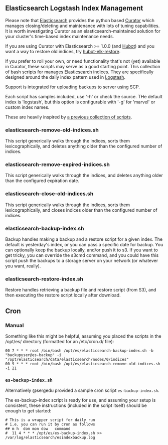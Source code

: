 ## Elasticsearch Logstash Index Management

Please note that [Elasticsearch](http://github.com/elasticsearch) provides the
python based [Curator](http://github.com/elasticsearch/curator) which manages
closing/deleting and maintenance with lots of tuning capabilities. It is worth
investigating Curator as an elasticsearch-maintained solution for your cluster's
time-based index maintenance needs.

If you are using Curator with Elasticsearch >= 1.0.0 (and
[Hubot](https://hubot.github.com/)) and you want a way to restore old indices,
try [hubot-elk-restore](https://github.com/imperialwicket/hubot-elk-restore).

If you prefer to roll your own, or need functionality that's not (yet) available
in Curator, these scripts may serve as a good starting point. This collection of
bash scripts for manages [Elasticsearch](http://www.elasticsearch.org) indices.
They are specifically designed around the daily index pattern used in
[Logstash](http://logstash.net).

Support is integrated for uploading backups to server using SCP.

Each script has samples included, use '-h' or check the source. THe default
index is 'logstash', but this option is configurable with '-g' for 'marvel' or
custom index names.

These are heavily inspired by [a previous collection of
scripts](http://tech.superhappykittymeow.com/?p=296).

### elasticsearch-remove-old-indices.sh

This script generically walks through the indices, sorts them lexicographically,
and deletes anything older than the configured number of indices.

### elasticsearch-remove-expired-indices.sh

This script generically walks through the indices, and deletes anything older
than the configured expiration date.

### elasticsearch-close-old-indices.sh

This script generically walks through the indices, sorts them lexicographically,
and closes indices older than the configured number of indices.

### elasticsearch-backup-index.sh

Backup handles making a backup and a restore script for a given index. The
default is yesterday's index, or you can pass a specific date for backup. You
can optionally keep the backup locally, and/or push it to s3. If you want to get
tricky, you can override the s3cmd command, and you could have this script push
the backups to a storage server on your network (or whatever you want, really).

### elasticsearch-restore-index.sh

Restore handles retrieving a backup file and restore script (from S3), and then
executing the restore script locally after download.


## Cron

### Manual

Something like this might be helpful, assuming you placed the scripts in the
/opt/es/ directory (formatted for an /etc/cron.d/ file):

    00 7 * * * root /bin/bash /opt/es/elasticsearch-backup-index.sh -b "backupuser@es-backup" -i "/opt/elasticsearch/data/elasticsearch/nodes/0/indices"
    00 9 * * * root /bin/bash /opt/es/elasticsearch-remove-old-indices.sh -i 21

### `es-backup-index.sh`

Alternatively @sergedu provided a sample cron script `es-backup-index.sh`.

The es-backup-index script is ready for use, and assuming your setup is consistent, these instructions (included in the script itself) should be enough to get started:

````
# This is a wrapper script for daily run
# i.e. you can run it by cron as follows
## m h  dom mon dow   command
#  11 4 * * * /opt/es/es-backup-index.sh >> /var/log/elasticsearch/esindexbackup.log 
````
